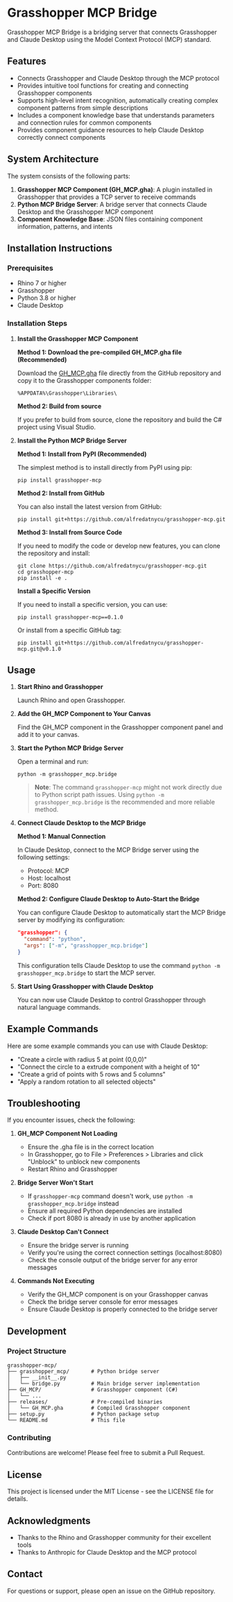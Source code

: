 # Grasshopper MCP Bridge

Grasshopper MCP Bridge is a bridging server that connects Grasshopper and Claude Desktop using the Model Context Protocol (MCP) standard.

## Features

- Connects Grasshopper and Claude Desktop through the MCP protocol
- Provides intuitive tool functions for creating and connecting Grasshopper components
- Supports high-level intent recognition, automatically creating complex component patterns from simple descriptions
- Includes a component knowledge base that understands parameters and connection rules for common components
- Provides component guidance resources to help Claude Desktop correctly connect components

## System Architecture

The system consists of the following parts:

1. **Grasshopper MCP Component (GH_MCP.gha)**: A plugin installed in Grasshopper that provides a TCP server to receive commands
2. **Python MCP Bridge Server**: A bridge server that connects Claude Desktop and the Grasshopper MCP component
3. **Component Knowledge Base**: JSON files containing component information, patterns, and intents

## Installation Instructions

### Prerequisites

- Rhino 7 or higher
- Grasshopper
- Python 3.8 or higher
- Claude Desktop

### Installation Steps

1. **Install the Grasshopper MCP Component**

   **Method 1: Download the pre-compiled GH_MCP.gha file (Recommended)**

   Download the [GH_MCP.gha](https://github.com/alfredatnycu/grasshopper-mcp/raw/master/releases/GH_MCP.gha) file directly from the GitHub repository and copy it to the Grasshopper components folder:

   ```
   %APPDATA%\Grasshopper\Libraries\
   ```

   **Method 2: Build from source**

   If you prefer to build from source, clone the repository and build the C# project using Visual Studio.

2. **Install the Python MCP Bridge Server**

   **Method 1: Install from PyPI (Recommended)**

   The simplest method is to install directly from PyPI using pip:

   ```
   pip install grasshopper-mcp
   ```

   **Method 2: Install from GitHub**

   You can also install the latest version from GitHub:

   ```
   pip install git+https://github.com/alfredatnycu/grasshopper-mcp.git
   ```

   **Method 3: Install from Source Code**

   If you need to modify the code or develop new features, you can clone the repository and install:

   ```
   git clone https://github.com/alfredatnycu/grasshopper-mcp.git
   cd grasshopper-mcp
   pip install -e .
   ```

   **Install a Specific Version**

   If you need to install a specific version, you can use:

   ```
   pip install grasshopper-mcp==0.1.0
   ```

   Or install from a specific GitHub tag:

   ```
   pip install git+https://github.com/alfredatnycu/grasshopper-mcp.git@v0.1.0
   ```

## Usage

1. **Start Rhino and Grasshopper**

   Launch Rhino and open Grasshopper.

2. **Add the GH_MCP Component to Your Canvas**

   Find the GH_MCP component in the Grasshopper component panel and add it to your canvas.

3. **Start the Python MCP Bridge Server**

   Open a terminal and run:

   ```
   python -m grasshopper_mcp.bridge
   ```

   > **Note**: The command `grasshopper-mcp` might not work directly due to Python script path issues. Using `python -m grasshopper_mcp.bridge` is the recommended and more reliable method.

4. **Connect Claude Desktop to the MCP Bridge**

   **Method 1: Manual Connection**

   In Claude Desktop, connect to the MCP Bridge server using the following settings:

   - Protocol: MCP
   - Host: localhost
   - Port: 8080

   **Method 2: Configure Claude Desktop to Auto-Start the Bridge**

   You can configure Claude Desktop to automatically start the MCP Bridge server by modifying its configuration:

   ```json
   "grasshopper": {
     "command": "python",
     "args": ["-m", "grasshopper_mcp.bridge"]
   }
   ```

   This configuration tells Claude Desktop to use the command `python -m grasshopper_mcp.bridge` to start the MCP server.

5. **Start Using Grasshopper with Claude Desktop**

   You can now use Claude Desktop to control Grasshopper through natural language commands.

## Example Commands

Here are some example commands you can use with Claude Desktop:

- "Create a circle with radius 5 at point (0,0,0)"
- "Connect the circle to a extrude component with a height of 10"
- "Create a grid of points with 5 rows and 5 columns"
- "Apply a random rotation to all selected objects"

## Troubleshooting

If you encounter issues, check the following:

1. **GH_MCP Component Not Loading**

   - Ensure the .gha file is in the correct location
   - In Grasshopper, go to File > Preferences > Libraries and click "Unblock" to unblock new components
   - Restart Rhino and Grasshopper

2. **Bridge Server Won't Start**

   - If `grasshopper-mcp` command doesn't work, use `python -m grasshopper_mcp.bridge` instead
   - Ensure all required Python dependencies are installed
   - Check if port 8080 is already in use by another application

3. **Claude Desktop Can't Connect**

   - Ensure the bridge server is running
   - Verify you're using the correct connection settings (localhost:8080)
   - Check the console output of the bridge server for any error messages

4. **Commands Not Executing**
   - Verify the GH_MCP component is on your Grasshopper canvas
   - Check the bridge server console for error messages
   - Ensure Claude Desktop is properly connected to the bridge server

## Development

### Project Structure

```
grasshopper-mcp/
├── grasshopper_mcp/       # Python bridge server
│   ├── __init__.py
│   └── bridge.py          # Main bridge server implementation
├── GH_MCP/                # Grasshopper component (C#)
│   └── ...
├── releases/              # Pre-compiled binaries
│   └── GH_MCP.gha         # Compiled Grasshopper component
├── setup.py               # Python package setup
└── README.md              # This file
```

### Contributing

Contributions are welcome! Please feel free to submit a Pull Request.

## License

This project is licensed under the MIT License - see the LICENSE file for details.

## Acknowledgments

- Thanks to the Rhino and Grasshopper community for their excellent tools
- Thanks to Anthropic for Claude Desktop and the MCP protocol

## Contact

For questions or support, please open an issue on the GitHub repository.
